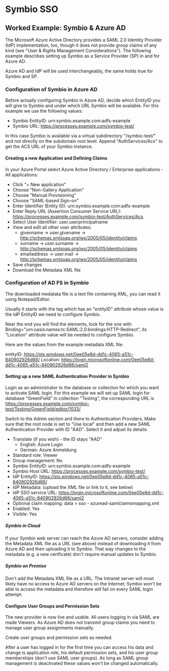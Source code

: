 # Symbio SSO

## Worked Example: Symbio & Azure AD

The Microsoft Azure Active Directory provides a SAML 2.0 Identity Provider (IdP) implementation, too, though it does not provide group claims of any kind (see "User & Rights Management Considerations"). The following example describes setting up Symbio as a Service Provider (SP) in and for Azure AD.

Azure AD and IdP will be used interchangeably, the same holds true for Symbio and SP.

### Configuration of Symbio in Azure AD

Before actually configuring Symbio in Azure AD, decide which EntityID you will give to Symbio and under which URL Symbio will be available. For this example we use the following values:

* Symbio EntityID: urn:symbio.example.com:adfs-example
* Symbio URL: https://processes.example.com/symbio-test/

In this case Symbio is available via a virtual subdirectory "/symbio-test/" and not directly on the subdomain root level. Append "AuthServices/Acs" to get the ACS URL of your Symbio instance.

#### Creating a new Application and Defining Claims

In your Azure Portal select Azure Active Directory / Enterprise applications - All applications:

* Click "+ New application"
* Choose "Non-Gallery Application"
* Choose "Manual Provisioning"
* Choose "SAML-based Sign-on"
* Enter Identifier (Entity ID): urn:symbio.example.com:adfs-example
* Enter Reply URL (Assertion Consumer Service URL): https://processes.example.com/symbio-test/AuthServices/Acs
* Select User Identifier: user.userprincipalname
* View and edit all other user attributes:
  * givenname &rarr; user.givename &rarr; http://schemas.xmlsoap.org/ws/2005/05/identity/claims
  * surname &rarr; user.surname &rarr; http://schemas.xmlsoap.org/ws/2005/05/identity/claims
  * emailaddress &rarr; user.mail &rarr; http://schemas.xmlsoap.org/ws/2005/05/identity/claims
* Save changes
* Download the Metadata XML file

### Configuration of AD FS in Symbio

The downloaded medatata file is a text file containing XML, you can read it using Notepad/Editor.

Usually it starts with the <EntityDescriptor> tag which has an "entityID" attribute whose value is the IdP EntityID we need to configure Symbio.

Near the end you will find the <SingleSignOnService> elements, look for the one with Binding="urn:oasis:names:tc:SAML:2.0:bindings:HTTP-Redirect", its "Location" attribute value will be needed to configure Symbio.

Here are the values from the example metadata XML file:

entityID: https://sts.windows.net/0ee05e8d-dd1c-4065-a51c-840902926d66/
Location: https://login.microsoftonline.com/0ee05e8d-dd1c-4065-a51c-840902926d66/saml2

#### Setting up a new SAML Authentication Provider in Symbio

Login as an administrator to the database or collection for which you want to activate SAML login. For this example we will set up SAML login for database "GreenField" in collection "Testing", the corresponding URL is https://processes.example.com/symbio-test/Testing/GreenField/editor/1033/

Switch to the Admin section and there to Authentication Providers. Make sure that the root node is set to "Use local" and then add a new SAML Authentication Provider with ID "AAD". Select it and adjust its details:

* Translate (if you wish) - the ID stays "AAD"
  * English: Azure Login
  * German: Azure Anmeldung
* Standard role: Viewer
* Group management: No
* Symbio EntityID: urn:symbio.example.com:adfs-example
* Symbio Host URL: https://processes.example.com/symbio-test/
* IdP EntityID: https://sts.windows.net/0ee05e8d-dd1c-4065-a51c-840902926d66/
* IdP Metadata: (upload the XML file or link to it, see below)
* IdP SSO service URL: https://login.microsoftonline.com/0ee05e8d-dd1c-4065-a51c-840902926d66/saml2
* Optional claim mapping: data > sso - azuread-samlclaimsmapping.xml
* Enabled: Yes
* Visible: Yes

##### Symbio in Cloud

If your Symbio web server can reach the Azure AD servers, consider adding the Metadata XML file as a URL (see above) instead of downloading it from Azure AD and then uploading it to Symbio. That way changes to the metadata (e.g. a new certficate) don't require manual updates to Symbio.

##### Symbio on Premise

Don't add the Metadata XML file as a URL. The Intranet server will most likely have no access to Azure AD servers on the Internet; Symbio won't be able to access the metadata and therefore will fail on every SAML login attempt.

#### Configure User Groups and Permission Sets

The new provider is now live and usable. All users logging in via SAML are made Viewers. As Azure AD does not transmit group claims you need to manage user group assignments manually.

Create user groups and permission sets as needed.

After a user has logged in for the first time you can access his data and change is application role, his default permission sets, and his user group memberships (don't use SAML user groups). As long as SAML group management is deactivated these values won't be changed automatically.
